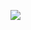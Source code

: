 ![](https://storage.zego.im/sdk-doc/Pics/Android/ExpressSDK/Scenes/VideoForMultipleUsers/Video_for_Multiple_Users_android.png)

